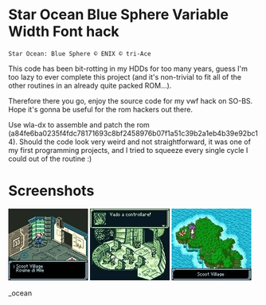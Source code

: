 # Star Ocean Blue Sphere Variable Width Font hack

    Star Ocean: Blue Sphere © ENIX © tri-Ace

This code has been bit-rotting in my HDDs for too many years, guess I'm too lazy
to ever complete this project (and it's non-trivial to fit all of the other routines
in an already quite packed  ROM...).

Therefore there you go, enjoy the source code for my vwf hack on SO-BS.
Hope it's gonna be useful for the rom hackers out there.

Use wla-dx to assemble and patch the rom (a84fe6ba0235f4fdc78171693c8bf2458976b07f1a51c39b2a1eb4b39e92bc14).
Should the code look very weird and not straightforward, it was one of my first programming projects, and
I tried to squeeze every single cycle I could out of the routine :)

# Screenshots

![1](screenshots/bgb00015.jpg?raw=True)
![2](screenshots/bgb00016.jpg?raw=True)
![3](screenshots/bgb00022.jpg?raw=True)

\_ocean
